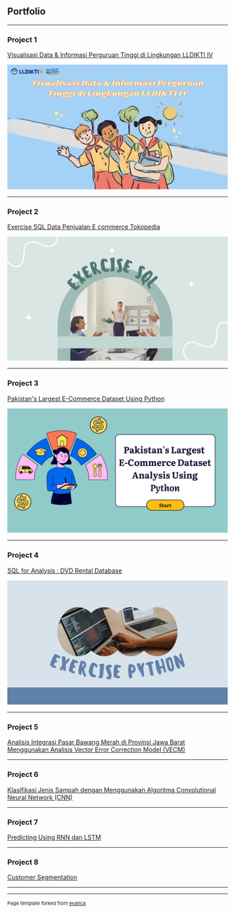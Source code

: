 ## Portfolio

---

### Project 1 

[Visualisasi Data & Informasi Perguruan Tinggi di Lingkungan LLDIKTI IV](https://github.com/rinaraihanazakiya/rinaraihanazakiya.github.io/blob/a6b5afed646f8803af1bc44fdc9c156e2d18e826/Visualisasi%20Data%20%26%20Informasi%20Perguruan%20Tinggi%20di%20Lingkungan%20LLDIKTI%20IV%20(1).pdf)

<img src="images/Presentasi Pendidikan Hijau Grafis Datar Keterampilan Peta (2).png?raw=true"/>

---

### Project 2

[Exercise SQL Data Penjualan E commerce Tokopedia](https://github.com/rinaraihanazakiya/rinaraihanazakiya.github.io/blob/daa01806b31bcd320a30794311af253363cb4772/Exercise%20SQL%20Data%20Penjualan%20E-commerce%20Tokopedia.pdf)

<img src="images/Exercise SQL MySkill.png?raw=true"/>

---

### Project 3

[Pakistan's Largest E-Commerce Dataset Using Python](https://github.com/rinaraihanazakiya/rinaraihanazakiya.github.io/blob/bed5974f90547a11394825da0f856cf9320fff87/Pakistan's%20Largest%20E-Commerce%20Dataset.ipynb)

<img src="images/Pakistan Datasest Using Python.png?raw=true"/>

---

### Project 4

[SQL for Analysis : DVD Rental Database](https://github.com/rinaraihanazakiya/rinaraihanazakiya.github.io/blob/main/Fraud%20Detection.ipynb)

<img src="images/Exercise SQL, Python, Visualization MySkill.png?raw=true"/>

---

### Project 5

[Analisis Integrasi Pasar Bawang Merah di Provinsi Jawa Barat Menggunakan Analisis Vector Error Correction Model (VECM)](https://github.com/rinaraihanazakiya/rinaraihanazakiya.github.io/blob/main/Analisis%20Integrasi%20Pasar%20Bawang%20Merah%20di%20Provinsi%20Jawa%20Barat.pdf)


---

### Project 6

[Klasifikasi Jenis Sampah dengan Menggunakan Algoritma Convolutional Neural Network (CNN)](https://github.com/rinaraihanazakiya/rinaraihanazakiya.github.io/blob/main/Klasifikasi_Jenis_Sampah_dengan_Menggunakan_Algoritma_Convolutional_Neural_Network_(CNN).ipynb)

---

### Project 7

[Predicting Using RNN dan LSTM](https://github.com/rinaraihanazakiya/rinaraihanazakiya.github.io/blob/main/Predicting%20using%20RNN%20dan%20LSTM.ipynb)


---
### Project 8

[Customer Segmentation](https://github.com/rinaraihanazakiya/rinaraihanazakiya.github.io/blob/main/Customer%20Segmentation.ipynb)



---

---
<p style="font-size:11px">Page template forked from <a href="https://github.com/evanca/quick-portfolio">evanca</a></p>
<!-- Remove above link if you don't want to attibute -->
